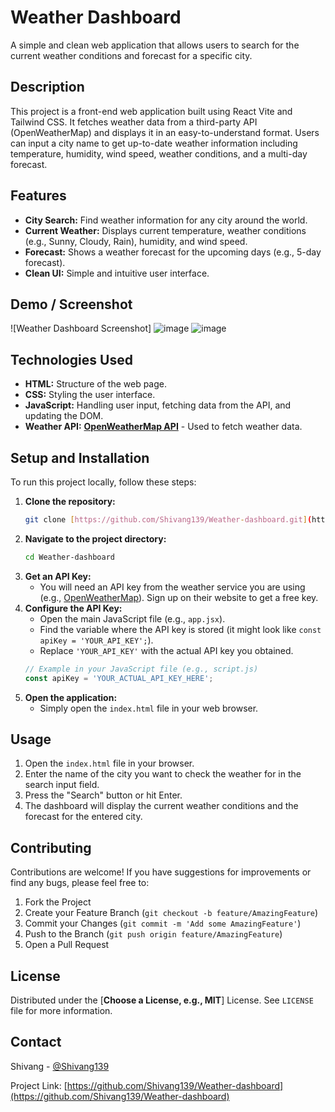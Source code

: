 # Weather Dashboard

A simple and clean web application that allows users to search for the current weather conditions and forecast for a specific city.

## Description

This project is a front-end web application built using React Vite and Tailwind CSS. It fetches weather data from a third-party API (OpenWeatherMap) and displays it in an easy-to-understand format. Users can input a city name to get up-to-date weather information including temperature, humidity, wind speed, weather conditions, and a multi-day forecast.

## Features

* **City Search:** Find weather information for any city around the world.
* **Current Weather:** Displays current temperature, weather conditions (e.g., Sunny, Cloudy, Rain), humidity, and wind speed.
* **Forecast:** Shows a weather forecast for the upcoming days (e.g., 5-day forecast).
* **Clean UI:** Simple and intuitive user interface.

## Demo / Screenshot

![Weather Dashboard Screenshot]
![image](https://github.com/user-attachments/assets/067cab6d-547e-409d-8e3a-c16b78912dea)
![image](https://github.com/user-attachments/assets/d1a7b7ec-f519-4f9d-95b7-7bb1fd5a24c7)



## Technologies Used

* **HTML:** Structure of the web page.
* **CSS:** Styling the user interface.
* **JavaScript:** Handling user input, fetching data from the API, and updating the DOM.
* **Weather API:** [**OpenWeatherMap API**](https://openweathermap.org/api) - Used to fetch weather data.

## Setup and Installation

To run this project locally, follow these steps:

1.  **Clone the repository:**
    ```bash
    git clone [https://github.com/Shivang139/Weather-dashboard.git](https://www.google.com/search?q=https://github.com/Shivang139/Weather-dashboard.git)
    ```
2.  **Navigate to the project directory:**
    ```bash
    cd Weather-dashboard
    ```
3.  **Get an API Key:**
    * You will need an API key from the weather service you are using (e.g., [OpenWeatherMap](https://openweathermap.org/appid)). Sign up on their website to get a free key.
4.  **Configure the API Key:**
    * Open the main JavaScript file (e.g., `app.jsx`).
    * Find the variable where the API key is stored (it might look like `const apiKey = 'YOUR_API_KEY';`).
    * Replace `'YOUR_API_KEY'` with the actual API key you obtained.
    ```javascript
    // Example in your JavaScript file (e.g., script.js)
    const apiKey = 'YOUR_ACTUAL_API_KEY_HERE';
    ```
5.  **Open the application:**
    * Simply open the `index.html` file in your web browser.

## Usage

1.  Open the `index.html` file in your browser.
2.  Enter the name of the city you want to check the weather for in the search input field.
3.  Press the "Search" button or hit Enter.
4.  The dashboard will display the current weather conditions and the forecast for the entered city.

## Contributing

Contributions are welcome! If you have suggestions for improvements or find any bugs, please feel free to:

1.  Fork the Project
2.  Create your Feature Branch (`git checkout -b feature/AmazingFeature`)
3.  Commit your Changes (`git commit -m 'Add some AmazingFeature'`)
4.  Push to the Branch (`git push origin feature/AmazingFeature`)
5.  Open a Pull Request

## License

Distributed under the [**Choose a License, e.g., MIT**] License. See `LICENSE` file for more information.

## Contact

Shivang - [@Shivang139](https://github.com/Shivang139)

Project Link: [https://github.com/Shivang139/Weather-dashboard](https://github.com/Shivang139/Weather-dashboard)
